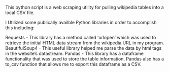 This python script is a web scraping utility for pulling wikipedia tables into a local CSV file.

I Utilized some publically availble Python libraries in order to accomplish this including:

Requests - This library has a method called ‘urlopen’ which was used to retrieve the initial HTML data stream from the wikipedia URL in my program. 
BeautifulSoup4 -  This useful library helped me parse the data by html tags in the website’s datastream.
Pandas - This library has a dataframe functionality that was used to store the table information. Pandas also has a to_csv function that allows me to export this dataframe as a CSV.
